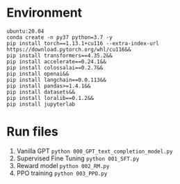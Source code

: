 # Environment
```
ubuntu:20.04
conda create -n py37 python=3.7 -y
pip install torch==1.13.1+cu116 --extra-index-url https://download.pytorch.org/whl/cu116&&
pip install transformers==4.35.2&&
pip install accelerate==0.24.1&&
pip install colossalai==0.2.7&&
pip install openai&&
pip install langchain==0.0.113&&
pip install pandas>=1.4.1&&
pip install datasets&&
pip install loralib==0.1.2&&
pip install jupyterlab
```

# Run files
1. Vanilla GPT ```python 000_GPT_text_completion_model.py```  
2. Supervised Fine Tuning ```python 001_SFT.py```  
3. Reward model ```python 002_RM.py```  
4. PPO training ```python 003_PPO.py```
